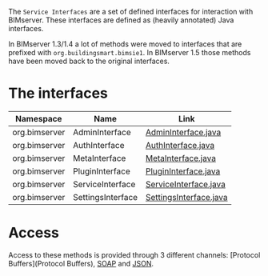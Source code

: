 The `Service Interfaces` are a set of defined interfaces for interaction with BIMserver. These interfaces are defined as (heavily annotated) Java interfaces.

In BIMserver 1.3/1.4 a lot of methods were moved to interfaces that are prefixed with `org.buildingsmart.bimsie1`. In BIMserver 1.5 those methods have been moved back to the original interfaces.

# The interfaces

| Namespace | Name | Link |
| --------- | ---- | --------------- |
| org.bimserver | AdminInterface | [AdminInterface.java](https://github.com/opensourceBIM/BIMserver/blob/master/PluginBase/src/org/bimserver/shared/interfaces/AdminInterface.java) |
| org.bimserver | AuthInterface | [AuthInterface.java](https://github.com/opensourceBIM/BIMserver/blob/master/PluginBase/src/org/bimserver/shared/interfaces/AuthInterface.java) |
| org.bimserver | MetaInterface | [MetaInterface.java](https://github.com/opensourceBIM/BIMserver/blob/master/PluginBase/src/org/bimserver/shared/interfaces/MetaInterface.java) |
| org.bimserver | PluginInterface | [PluginInterface.java](https://github.com/opensourceBIM/BIMserver/blob/master/PluginBase/src/org/bimserver/shared/interfaces/PluginInterface.java) |
| org.bimserver | ServiceInterface | [ServiceInterface.java](https://github.com/opensourceBIM/BIMserver/blob/master/PluginBase/src/org/bimserver/shared/interfaces/ServiceInterface.java) |
| org.bimserver | SettingsInterface | [SettingsInterface.java](https://github.com/opensourceBIM/BIMserver/blob/master/PluginBase/src/org/bimserver/shared/interfaces/SettingsInterface.java) |

# Access

Access to these methods is provided through 3 different channels: [Protocol Buffers](Protocol Buffers), [SOAP](SOAP) and [JSON](JSON-API).